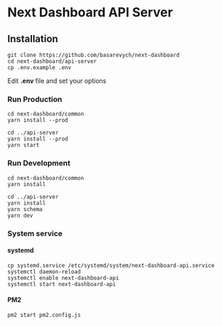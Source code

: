 # Next Dashboard API Server

## Installation

```
git clone https://github.com/basarevych/next-dashboard
cd next-dashboard/api-server
cp .env.example .env
```

Edit **.env** file and set your options

### Run Production

```
cd next-dashboard/common
yarn install --prod

cd ../api-server
yarn install --prod
yarn start
```

### Run Development

```
cd next-dashboard/common
yarn install

cd ../api-server
yarn install
yarn schema
yarn dev
```

### System service

#### systemd

```
cp systemd.service /etc/systemd/system/next-dashboard-api.service
systemctl daemon-reload
systemctl enable next-dashboard-api
systemctl start next-dashboard-api
```

#### PM2

```
pm2 start pm2.config.js
```
